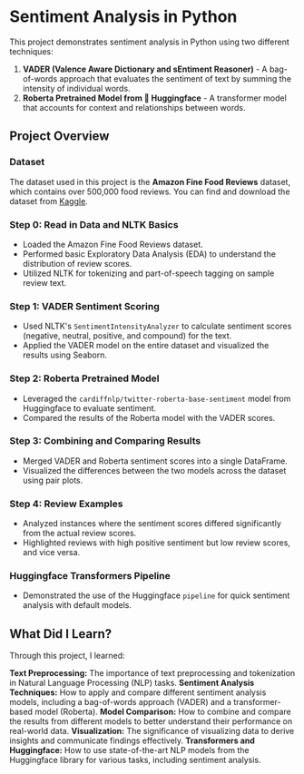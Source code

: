 # Sentiment Analysis in Python

This project demonstrates sentiment analysis in Python using two different techniques:

1. **VADER (Valence Aware Dictionary and sEntiment Reasoner)** - A bag-of-words approach that evaluates the sentiment of text by summing the intensity of individual words.
2. **Roberta Pretrained Model from 🤗 Huggingface** - A transformer model that accounts for context and relationships between words.


## Project Overview

### Dataset

The dataset used in this project is the **Amazon Fine Food Reviews** dataset, which contains over 500,000 food reviews. You can find and download the dataset from [Kaggle](https://www.kaggle.com/datasets/snap/amazon-fine-food-reviews).

### Step 0: Read in Data and NLTK Basics
- Loaded the Amazon Fine Food Reviews dataset.
- Performed basic Exploratory Data Analysis (EDA) to understand the distribution of review scores.
- Utilized NLTK for tokenizing and part-of-speech tagging on sample review text.

### Step 1: VADER Sentiment Scoring
- Used NLTK's `SentimentIntensityAnalyzer` to calculate sentiment scores (negative, neutral, positive, and compound) for the text.
- Applied the VADER model on the entire dataset and visualized the results using Seaborn.

### Step 2: Roberta Pretrained Model
- Leveraged the `cardiffnlp/twitter-roberta-base-sentiment` model from Huggingface to evaluate sentiment.
- Compared the results of the Roberta model with the VADER scores.

### Step 3: Combining and Comparing Results
- Merged VADER and Roberta sentiment scores into a single DataFrame.
- Visualized the differences between the two models across the dataset using pair plots.

### Step 4: Review Examples
- Analyzed instances where the sentiment scores differed significantly from the actual review scores.
- Highlighted reviews with high positive sentiment but low review scores, and vice versa.

### Huggingface Transformers Pipeline
- Demonstrated the use of the Huggingface `pipeline` for quick sentiment analysis with default models.

## What Did I Learn?

Through this project, I learned:

**Text Preprocessing:** The importance of text preprocessing and tokenization in Natural Language Processing (NLP) tasks.
**Sentiment Analysis Techniques:** How to apply and compare different sentiment analysis models, including a bag-of-words approach (VADER) and a transformer-based model (Roberta).
**Model Comparison:** How to combine and compare the results from different models to better understand their performance on real-world data.
**Visualization:** The significance of visualizing data to derive insights and communicate findings effectively.
**Transformers and Huggingface:** How to use state-of-the-art NLP models from the Huggingface library for various tasks, including sentiment analysis.


